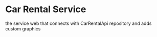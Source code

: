 # Car Rental Service
the service web that connects with CarRentalApi repository and adds custom graphics
